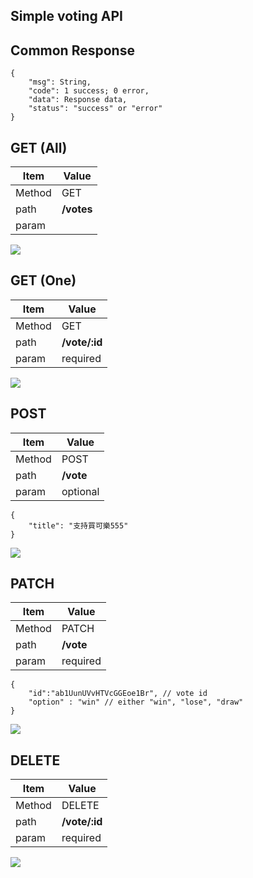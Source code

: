 ## Simple voting API

## Common Response

```json=
{
    "msg": String,
    "code": 1 success; 0 error,
    "data": Response data,
    "status": "success" or "error"
}
```

## GET (All)

| Item   | Value      |
| ------ | ---------- |
| Method | GET        |
| path   | **/votes** |
| param  |            |

![](https://i.imgur.com/vNDUJDj.jpg)

## GET (One)

| Item   | Value         |
| ------ | ------------- |
| Method | GET           |
| path   | **/vote/:id** |
| param  | required      |

![](https://i.imgur.com/4Q6ENwC.jpg)

## POST

| Item   | Value     |
| ------ | --------- |
| Method | POST      |
| path   | **/vote** |
| param  | optional  |

```json=
{
    "title": "支持買可樂555"
}
```

![](https://i.imgur.com/z5a8N2b.jpg)

## PATCH

| Item   | Value     |
| ------ | --------- |
| Method | PATCH     |
| path   | **/vote** |
| param  | required  |

```json=
{
    "id":"ab1UunUVvHTVcGGEoe1Br", // vote id
    "option" : "win" // either "win", "lose", "draw"
}
```

![](https://i.imgur.com/G5v5SqY.jpg)

## DELETE

| Item   | Value         |
| ------ | ------------- |
| Method | DELETE        |
| path   | **/vote/:id** |
| param  | required      |

![](https://i.imgur.com/tf4cAVs.jpg)
